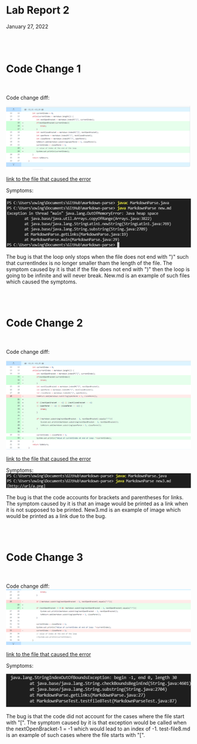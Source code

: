 # **Lab Report 2**
January 27, 2022
<br/><br/>
<br/><br/>
# Code Change 1
<br/><br/>
Code change diff:

![Image](2676711cfc672d09a3951ab99198a5c1.png)

[link to the file that caused the error](https://github.com/littlefishy1/markdown-parse/commit/0290a53148a94a4d8c0c6c63eff48edfce44e838)

Symptoms:

![Image](eb253b0610e392dd846e4b7de4610ee8.png)

The bug is that the loop only stops when the file does not end with ")" such that currentIndex is no longer smaller tham the length of the file. The symptom caused by it is that if the file does not end with ")" then the loop is going to be infinite and will never break. New.md is an example of such files which caused the symptoms.

<br/><br/>
# Code Change 2
<br/><br/>
Code change diff:

![Image](28d24a9265304f37365f8cfeefac3e16.png)

[link to the file that caused the error](https://github.com/littlefishy1/markdown-parse/blob/main/new3.md)

Symptoms: ![Image](28ff30074a359255287710a603fea240.png)

The bug is that the code accounts for brackets and parentheses for links. The symptom caused by it is that an image would be printed as a link when it is not supposed to be printed. New3.md is an example of image which would be printed as a link due to the bug.

<br/><br/>
# Code Change 3
<br/><br/>
Code change diff: 
![Image](96c0ae076cc8716a6213e4014989e5d8.png)

[link to the file that caused the error](https://github.com/littlefishy1/markdown-parse/blob/main/test-file8.md)


Symptoms: 

![Image](3aea010336a7ae43ec1e22b82c6c0324.png)

The bug is that the code did not account for the cases where the file start with "[". The symptom caused by it is that exception would be called when the nextOpenBracket-1 = -1 which would lead to an index of -1. test-file8.md is an example of such cases where the file starts with "[".